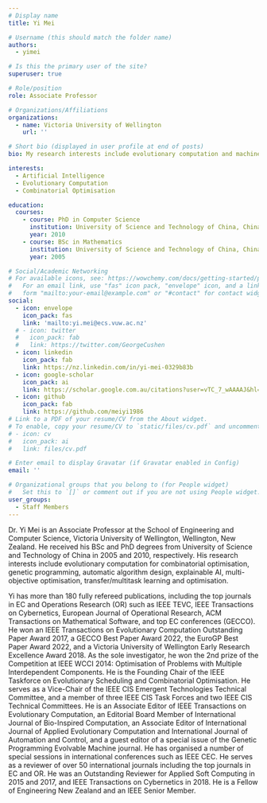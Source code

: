 ```yaml
---
# Display name
title: Yi Mei

# Username (this should match the folder name)
authors:
  - yimei

# Is this the primary user of the site?
superuser: true

# Role/position
role: Associate Professor

# Organizations/Affiliations
organizations:
  - name: Victoria University of Wellington
    url: ''

# Short bio (displayed in user profile at end of posts)
bio: My research interests include evolutionary computation and machine learning for combinatorial optimisation, genetic programming, hyper-heuristics, and explainable AI. 

interests:
  - Artificial Intelligence
  - Evolutionary Computation
  - Combinatorial Optimisation

education:
  courses:
    - course: PhD in Computer Science
      institution: University of Science and Technology of China, China
      year: 2010
    - course: BSc in Mathematics
      institution: University of Science and Technology of China, China
      year: 2005

# Social/Academic Networking
# For available icons, see: https://wowchemy.com/docs/getting-started/page-builder/#icons
#   For an email link, use "fas" icon pack, "envelope" icon, and a link in the
#   form "mailto:your-email@example.com" or "#contact" for contact widget.
social:
  - icon: envelope
    icon_pack: fas
    link: 'mailto:yi.mei@ecs.vuw.ac.nz'
  # - icon: twitter
  #   icon_pack: fab
  #   link: https://twitter.com/GeorgeCushen
  - icon: linkedin
    icon_pack: fab
    link: https://nz.linkedin.com/in/yi-mei-0329b83b
  - icon: google-scholar
    icon_pack: ai
    link: https://scholar.google.com.au/citations?user=vTC_7_wAAAAJ&hl=en
  - icon: github
    icon_pack: fab
    link: https://github.com/meiyi1986
# Link to a PDF of your resume/CV from the About widget.
# To enable, copy your resume/CV to `static/files/cv.pdf` and uncomment the lines below.
# - icon: cv
#   icon_pack: ai
#   link: files/cv.pdf

# Enter email to display Gravatar (if Gravatar enabled in Config)
email: ''

# Organizational groups that you belong to (for People widget)
#   Set this to `[]` or comment out if you are not using People widget.
user_groups:
  - Staff Members
---
```


Dr. Yi Mei is an Associate Professor at the School of Engineering and Computer Science, Victoria University of Wellington, Wellington, New Zealand. He received his BSc and PhD degrees from University of Science and Technology of China in 2005 and 2010, respectively. His research interests include evolutionary computation for combinatorial optimisation, genetic programming, automatic algorithm design, explainable AI, multi-objective optimisation, transfer/multitask learning and optimisation.

Yi has more than 180 fully refereed publications, including the top journals in EC and Operations Research (OR) such as IEEE TEVC, IEEE Transactions on Cybernetics, European Journal of Operational Research, ACM Transactions on Mathematical Software, and top EC conferences (GECCO). He won an IEEE Transactions on Evolutionary Computation Outstanding Paper Award 2017, a GECCO Best Paper Award 2022, the EuroGP Best Paper Award 2022, and a Victoria University of Wellington Early Research Excellence Award 2018. As the sole investigator, he won the 2nd prize of the Competition at IEEE WCCI 2014: Optimisation of Problems with Multiple Interdependent Components. He is the Founding Chair of the IEEE Taskforce on Evolutionary Scheduling and Combinatorial Optimisation. He serves as a Vice-Chair of the IEEE CIS Emergent Technologies Technical Committee, and a member of three IEEE CIS Task Forces and two IEEE CIS Technical Committees. He is an Associate Editor of IEEE Transactions on Evolutionary Computation, an Editorial Board Member of International Journal of Bio-Inspired Computation, an Associate Editor of International Journal of Applied Evolutionary Computation and International Journal of Automation and Control, and a guest editor of a special issue of the Genetic Programming Evolvable Machine journal. He has organised a number of special sessions in international conferences such as IEEE CEC. He serves as a reviewer of over 50 international journals including the top journals in EC and OR. He was an Outstanding Reviewer for Applied Soft Computing in 2015 and 2017, and IEEE Transactions on Cybernetics in 2018. He is a Fellow of Engineering New Zealand and an IEEE Senior Member.

